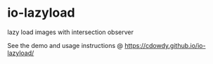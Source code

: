 # io-lazyload
lazy load images with intersection observer  

See the demo and usage instructions @ https://cdowdy.github.io/io-lazyload/
  
  